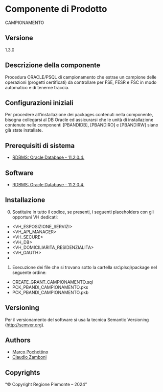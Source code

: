 # Componente di Prodotto
CAMPIONAMENTO

## Versione
1.3.0

## Descrizione della componente
Procedura ORACLE/PSQL di campionamento che estrae un campione delle operazioni (progetti certificati) da controllare per FSE, FESR e FSC in modo automatico e di tenerne traccia.

## Configurazioni iniziali
Per procedere all'installazione dei packages contenuti nella componente, bisogna collegarsi al DB Oracle ed assicurarsi che le unità di installazione contenute nelle componenti [PBANDIDB], [PBANDIRO] e [PBANDIRW] siano già state installate.

## Prerequisiti di sistema
* [RDBMS: Oracle Database - 11.2.0.4.](https://www.oracle.com/java)

## Software
* [RDBMS: Oracle Database - 11.2.0.4.](https://www.oracle.com/java)

## Installazione
0. Sostituire in tutto il codice, se presenti, i seguenti placeholders con gli opportuni VH dedicati:
* <VH_ESPOSIZIONE_SERVIZI>
* <VH_API_MANAGER>
* <VH_SECURE>
* <VH_DB>
* <VH_DOMICILIARITA_RESIDENZIALITA>
* <VH_OAUTH>
* <VH>

1. Esecuzione dei file che si trovano sotto la cartella src\plsql\package nel seguente ordine:
* CREATE_GRANT_CAMPIONAMENTO.sql
* PCK_PBANDI_CAMPIONAMENTO.pks
* PCK_PBANDI_CAMPIONAMENTO.pkb

## Versioning
Per il versionamento del software si usa la tecnica Semantic Versioning (http://semver.org).

## Authors
* [Marco Pochettino](mailto:marco.pochettino@csi.it)
* [Claudio Zamboni](mailto:claudio.zamboni@csi.it)

## Copyrights
“© Copyright Regione Piemonte – 2024”